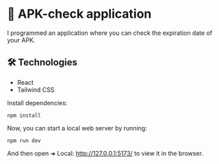 # 🚗 APK-check application

I programmed an application where you can check the expiration date of your APK. 

## 🛠️ Technologies

- React
- Tailwind CSS


Install dependencies:

```
npm install
```

Now, you can start a local web server by running:

```
npm run dev
```

And then open  ➜ Local: http://127.0.0.1:5173/ to view it in the browser.
